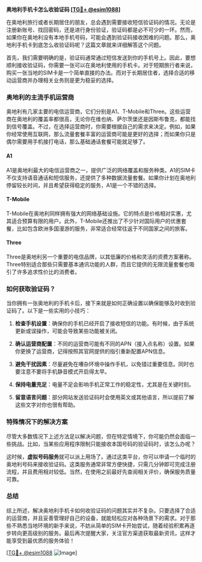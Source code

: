 **奥地利手机卡怎么收验证码 [[TG💪+ @esim1088](https://t.me/s/esim1088)]**

在奥地利旅行或者长期居住的朋友，总会遇到需要接收短信验证码的情况。无论是注册新账号、找回密码，还是进行身份验证，验证码都是必不可少的一环。然而，如果你在奥地利没有本地手机号码，可能会遇到验证码接收困难的问题。那么，奥地利手机卡到底怎么收验证码呢？这篇文章就来详细解答这个问题。

首先，我们需要明确的是，验证码通常通过短信发送到你的手机号上。因此，要想顺利接收验证码，你需要一张可以在奥地利使用的手机卡。对于短期旅行者来说，购买一张当地的SIM卡是一个简单直接的办法。而对于长期居住者，选择合适的移动运营商并办理相关业务则是更为稳妥的选择。

### 奥地利的主流手机运营商

奥地利有几家主要的电信运营商，它们分别是A1、T-Mobile和Three。这些运营商在奥地利的覆盖率都很高，无论你在维也纳、萨尔茨堡还是因斯布鲁克，都能找到信号覆盖。不过，在选择运营商时，你需要根据自己的需求来决定。例如，如果你经常使用互联网，那么流量套餐丰富的运营商可能是更好的选择；而如果你只是偶尔需要用手机接打电话，那么基础通话套餐可能就足够了。

#### A1
A1是奥地利最大的电信运营商之一，提供广泛的网络覆盖和服务种类。A1的SIM卡不仅支持语音通话和短信服务，还提供了多种数据流量套餐。如果你计划在奥地利停留较长时间，并且希望获得稳定的服务，A1是一个不错的选择。

#### T-Mobile
T-Mobile在奥地利同样拥有强大的网络基础设施。它的特点是价格相对实惠，尤其适合预算有限的用户。此外，T-Mobile还推出了不少针对国际用户的优惠套餐，比如包含欧洲多国漫游的服务，非常适合经常往返于不同国家之间的旅客。

#### Three
Three是奥地利另一个重要的电信品牌，以其低廉的价格和灵活的资费方案著称。Three特别适合那些只需要基本通讯功能的人群，而且它提供的无限流量套餐也吸引了许多追求性价比的消费者。

### 如何获取验证码？

当你拥有一张奥地利的手机卡后，接下来就是如何正确设置以确保能够及时收到验证码了。以下是一些实用的小技巧：

1. **检查手机设置**：确保你的手机已经开启了接收短信的功能。有时候，由于系统更新或误操作，可能会导致某些功能被关闭。
   
2. **确认运营商配置**：不同的运营商可能有不同的APN（接入点名称）设置。如果你更换了运营商，记得按照其官网提供的指引重新配置APN信息。

3. **避免干扰因素**：尽量避免在嘈杂环境中操作手机，以免错过重要信息。同时也要注意不要将手机静音模式开启得太早。

4. **保持电量充足**：电量不足会影响手机正常工作的稳定性，尤其是在关键时刻。

5. **留意语言问题**：部分网站发送验证码时会使用英文或其他语言，所以提前了解这些文字对你也很有帮助。

### 特殊情况下的解决方案

尽管大多数情况下上述方法足以解决问题，但在特定情境下，你可能仍然会面临一些挑战。比如，当某些应用程序限制只能接收本国号码的验证码时，该怎么办呢？

这时候，**虚拟号码服务**就可以派上用场了。通过这类平台，你可以申请一个临时的奥地利号码来接收验证码。这类服务通常非常方便快捷，只需几分钟即可完成注册流程，并且费用相对较低。当然，在使用之前最好先查阅相关评价，确保服务质量可靠。

### 总结

综上所述，解决奥地利手机卡如何收验证码的问题其实并不复杂。只要选择了合适的运营商，并且妥善管理好自己的设备，就能轻松应对各种场景下的需求。对于那些不熟悉当地环境的新手来说，不妨从简单的SIM卡开始尝试，随着经验积累再逐步转向更高级别的服务。最后再次提醒大家，关注官方渠道获取最新资讯，这样才能享受到最优质的服务体验！

[[TG💪+ @esim1088](https://t.me/s/esim1088) ![Image](https://i.postimg.cc/4NQfJmqS/Snipaste-2025-05-13-00-14-12.png)]